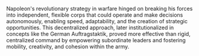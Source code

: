 Napoleon's revolutionary strategy in warfare hinged on breaking his forces into independent, flexible corps that could operate and make decisions autonomously, enabling speed, adaptability, and the creation of strategic opportunities. This decentralized approach, later institutionalized in concepts like the German Auftragstaktik, proved more effective than rigid, centralized command by empowering subordinate leaders and fostering mobility, creativity, and cohesion within the army.
